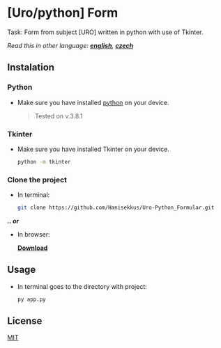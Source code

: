 # [Uro/python] Form

Task: Form from subject [URO] written in python with use of Tkinter.

*Read this in other language: [**english**](https://github.com/Hanisekkus/Uro-Python_Formular), [**czech**](https://github.com/Hanisekkus/Uro-Python_Formular/blob/master/README.cz.md)*


## Instalation

### Python
* Make sure you have installed [python](https://www.python.org/downloads/) on your device.
 
  > Tested on v.3.8.1

### Tkinter
* Make sure you have installed Tkinter on your device.
 
  ```bash
  python -m tkinter
  ```

### Clone the project
* In terminal:

   ```bash
   git clone https://github.com/Hanisekkus/Uro-Python_Formular.git
   ```

**_.. or_** 
* In browser:

   [**Download**](https://github.com/Hanisekkus/Uro-Python_Formular/archive/master.zip)

## Usage

* In terminal goes to the directory with project:

   ```bash
   py app.py
   ```

## License
[MIT](https://choosealicense.com/licenses/mit/)